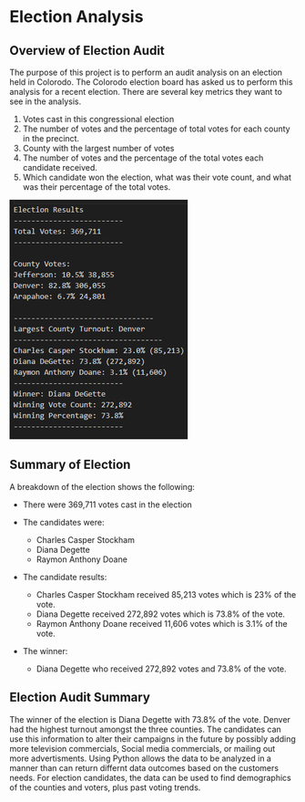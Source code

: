 # Election Analysis

## Overview of Election Audit

The purpose of this project is to perform an audit analysis on an election held in Colorodo. The Colorodo election board 
has asked us to perform this analysis for a recent election. There are several key metrics they want to see in the analysis.

  1. Votes cast in this congressional election
  2. The number of votes and the percentage of total votes for each county in the precinct.
  3. County with the largest number of votes
  4. The number of votes and the percentage of the total votes each candidate received.
  5. Which candidate won the election, what was their vote count, and what was their percentage of the total votes.

![Picture of Election Results ](Election_Results.png)

## Summary of Election

A breakdown of the election shows the following:

  * There were 369,711 votes cast in the election
  
  * The candidates were:
    * Charles Casper Stockham
    * Diana Degette
    * Raymon Anthony Doane

  * The candidate results:
    * Charles Casper Stockham received 85,213 votes which is 23% of the vote.
    * Diana Degette received 272,892 votes which is 73.8% of the vote.
    * Raymon Anthony Doane received 11,606 votes which is 3.1% of the vote.
    
  * The winner:
      * Diana Degette who received 272,892 votes and 73.8% of the vote.

## Election Audit Summary

The winner of the election is Diana Degette with 73.8% of the vote. Denver had the highest turnout amongst the three counties.
The candidates can use this information to alter their campaigns in the future by possibly adding more television commercials,
Social media commercials, or mailing out more advertisments. Using Python allows the data to be analyzed in a manner than can 
return differnt data outcomes based on the customers needs. For election candidates, the data can be used to find demographics
of the counties and voters, plus past voting trends.
